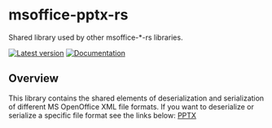 # msoffice-pptx-rs

Shared library used by other msoffice-*-rs libraries.

[![Latest version](https://img.shields.io/crates/v/msoffice_pptx.svg)](https://crates.io/crates/msoffice_pptx)
[![Documentation](https://docs.rs/msoffice_pptx/badge.svg)](https://docs.rs/msoffice_pptx)

## Overview
This library contains the shared elements of deserialization and serialization of different MS OpenOffice XML file formats.
If you want to deserialize or serialize a specific file format see the links below:
[PPTX](https://github.com/dam4rus/msoffice-pptx-rs)

